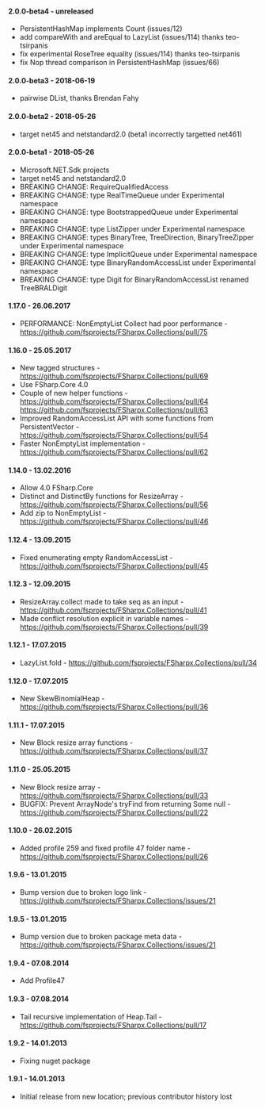 #### 2.0.0-beta4 - unreleased
* PersistentHashMap implements Count (issues/12)
* add compareWith and areEqual to LazyList (issues/114) thanks teo-tsirpanis
* fix experimental RoseTree equality (issues/114) thanks teo-tsirpanis
* fix Nop thread comparison in PersistentHashMap (issues/66)

#### 2.0.0-beta3 - 2018-06-19
* pairwise DList, thanks Brendan Fahy

#### 2.0.0-beta2 - 2018-05-26
* target net45 and netstandard2.0 (beta1 incorrectly targetted net461)

#### 2.0.0-beta1 - 2018-05-26
* Microsoft.NET.Sdk projects
* target net45 and netstandard2.0
* BREAKING CHANGE: RequireQualifiedAccess
* BREAKING CHANGE: type RealTimeQueue under Experimental namespace
* BREAKING CHANGE: type BootstrappedQueue under Experimental namespace
* BREAKING CHANGE: type ListZipper under Experimental namespace
* BREAKING CHANGE: types BinaryTree, TreeDirection, BinaryTreeZipper under Experimental namespace
* BREAKING CHANGE: type ImplicitQueue under Experimental namespace
* BREAKING CHANGE: type BinaryRandomAccessList under Experimental namespace
* BREAKING CHANGE: type Digit for BinaryRandomAccessList renamed TreeBRALDigit

#### 1.17.0 - 26.06.2017
* PERFORMANCE: NonEmptyList Collect had poor performance - https://github.com/fsprojects/FSharpx.Collections/pull/75

#### 1.16.0 - 25.05.2017
* New tagged structures - https://github.com/fsprojects/FSharpx.Collections/pull/69
* Use FSharp.Core 4.0 
* Couple of new helper functions - https://github.com/fsprojects/FSharpx.Collections/pull/64 https://github.com/fsprojects/FSharpx.Collections/pull/63
* Improved RandomAccessList API with some functions from PersistentVector - https://github.com/fsprojects/FSharpx.Collections/pull/54
* Faster NonEmptyList implementation - https://github.com/fsprojects/FSharpx.Collections/pull/62

#### 1.14.0 - 13.02.2016 
* Allow 4.0 FSharp.Core 
* Distinct and DistinctBy functions for ResizeArray - https://github.com/fsprojects/FSharpx.Collections/pull/56
* Add zip to NonEmptyList - https://github.com/fsprojects/FSharpx.Collections/pull/46
 
#### 1.12.4 - 13.09.2015 
* Fixed enumerating empty RandomAccessList - https://github.com/fsprojects/FSharpx.Collections/pull/45

#### 1.12.3 - 12.09.2015 
* ResizeArray.collect made to take seq as an input - https://github.com/fsprojects/FSharpx.Collections/pull/41
* Made conflict resolution explicit in variable names - https://github.com/fsprojects/FSharpx.Collections/pull/39

#### 1.12.1 - 17.07.2015 
* LazyList.fold - https://github.com/fsprojects/FSharpx.Collections/pull/34

#### 1.12.0 - 17.07.2015 
* New SkewBinomialHeap - https://github.com/fsprojects/FSharpx.Collections/pull/36

#### 1.11.1 - 17.07.2015 
* New Block resize array functions - https://github.com/fsprojects/FSharpx.Collections/pull/37

#### 1.11.0 - 25.05.2015 
* New Block resize array - https://github.com/fsprojects/FSharpx.Collections/pull/33
* BUGFIX: Prevent ArrayNode's tryFind from returning Some null - https://github.com/fsprojects/FSharpx.Collections/pull/22

#### 1.10.0 - 26.02.2015 
* Added profile 259 and fixed profile 47 folder name - https://github.com/fsprojects/FSharpx.Collections/pull/26

#### 1.9.6 - 13.01.2015 
* Bump version due to broken logo link - https://github.com/fsprojects/FSharpx.Collections/issues/21

#### 1.9.5 - 13.01.2015 
* Bump version due to broken package meta data - https://github.com/fsprojects/FSharpx.Collections/issues/21

#### 1.9.4 - 07.08.2014 
* Add Profile47

#### 1.9.3 - 07.08.2014 
* Tail recursive implementation of Heap.Tail - https://github.com/fsprojects/FSharpx.Collections/pull/17

#### 1.9.2 - 14.01.2013 
* Fixing nuget package

#### 1.9.1 - 14.01.2013 
* Initial release from new location; previous contributor history lost

